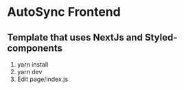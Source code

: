 # AutoSync Frontend

## Template that uses NextJs and Styled-components

1. yarn install
2. yarn dev
3. Edit page/index.js
